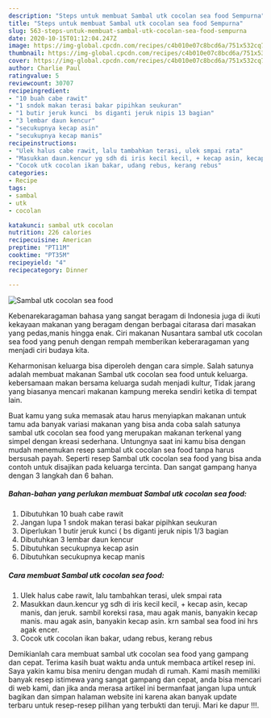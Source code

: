 ```yaml
---
description: "Steps untuk membuat Sambal utk cocolan sea food Sempurna"
title: "Steps untuk membuat Sambal utk cocolan sea food Sempurna"
slug: 563-steps-untuk-membuat-sambal-utk-cocolan-sea-food-sempurna
date: 2020-10-15T01:12:04.247Z
image: https://img-global.cpcdn.com/recipes/c4b010e07c8bcd6a/751x532cq70/sambal-utk-cocolan-sea-food-foto-resep-utama.jpg
thumbnail: https://img-global.cpcdn.com/recipes/c4b010e07c8bcd6a/751x532cq70/sambal-utk-cocolan-sea-food-foto-resep-utama.jpg
cover: https://img-global.cpcdn.com/recipes/c4b010e07c8bcd6a/751x532cq70/sambal-utk-cocolan-sea-food-foto-resep-utama.jpg
author: Charlie Paul
ratingvalue: 5
reviewcount: 30707
recipeingredient:
- "10 buah cabe rawit"
- "1 sndok makan terasi bakar pipihkan seukuran"
- "1 butir jeruk kunci  bs diganti jeruk nipis 13 bagian"
- "3 lembar daun kencur"
- "secukupnya kecap asin"
- "secukupnya kecap manis"
recipeinstructions:
- "Ulek halus cabe rawit, lalu tambahkan terasi, ulek smpai rata"
- "Masukkan daun.kencur yg sdh di iris kecil kecil, + kecap asin, kecap manis, dan jeruk. sambil koreksi rasa, mau agak manis, banyakin kecap manis. mau agak asin, banyakin kecap asin. krn sambal sea food ini hrs agak encer."
- "Cocok utk cocolan ikan bakar, udang rebus, kerang rebus"
categories:
- Recipe
tags:
- sambal
- utk
- cocolan

katakunci: sambal utk cocolan 
nutrition: 226 calories
recipecuisine: American
preptime: "PT11M"
cooktime: "PT35M"
recipeyield: "4"
recipecategory: Dinner

---
```



![Sambal utk cocolan sea food](https://img-global.cpcdn.com/recipes/c4b010e07c8bcd6a/751x532cq70/sambal-utk-cocolan-sea-food-foto-resep-utama.jpg)

Kebenarekaragaman bahasa yang sangat beragam di Indonesia juga di ikuti kekayaan makanan yang beragam dengan berbagai citarasa dari masakan yang pedas,manis hingga enak. Ciri makanan Nusantara sambal utk cocolan sea food yang penuh dengan rempah memberikan keberaragaman yang menjadi ciri budaya kita.




Keharmonisan keluarga bisa diperoleh dengan cara simple. Salah satunya adalah membuat makanan Sambal utk cocolan sea food untuk keluarga. kebersamaan makan bersama keluarga sudah menjadi kultur, Tidak jarang yang biasanya mencari makanan kampung mereka sendiri ketika di tempat lain.

Buat kamu yang suka memasak atau harus menyiapkan makanan untuk tamu ada banyak variasi makanan yang bisa anda coba salah satunya sambal utk cocolan sea food yang merupakan makanan terkenal yang simpel dengan kreasi sederhana. Untungnya saat ini kamu bisa dengan mudah menemukan resep sambal utk cocolan sea food tanpa harus bersusah payah.
Seperti resep Sambal utk cocolan sea food yang bisa anda contoh untuk disajikan pada keluarga tercinta. Dan sangat gampang hanya dengan 3 langkah dan 6 bahan.


<!--inarticleads1-->

##### Bahan-bahan yang perlukan membuat Sambal utk cocolan sea food:

1. Dibutuhkan 10 buah cabe rawit
1. Jangan lupa 1 sndok makan terasi bakar pipihkan seukuran
1. Diperlukan 1 butir jeruk kunci ( bs diganti jeruk nipis 1/3 bagian
1. Dibutuhkan 3 lembar daun kencur
1. Dibutuhkan secukupnya kecap asin
1. Dibutuhkan secukupnya kecap manis




<!--inarticleads2-->

##### Cara membuat  Sambal utk cocolan sea food:

1. Ulek halus cabe rawit, lalu tambahkan terasi, ulek smpai rata
1. Masukkan daun.kencur yg sdh di iris kecil kecil, + kecap asin, kecap manis, dan jeruk. sambil koreksi rasa, mau agak manis, banyakin kecap manis. mau agak asin, banyakin kecap asin. krn sambal sea food ini hrs agak encer.
1. Cocok utk cocolan ikan bakar, udang rebus, kerang rebus




Demikianlah cara membuat sambal utk cocolan sea food yang gampang dan cepat. Terima kasih buat waktu anda untuk membaca artikel resep ini. Saya yakin kamu bisa meniru dengan mudah di rumah. Kami masih memiliki banyak resep istimewa yang sangat gampang dan cepat, anda bisa mencari di web kami, dan jika anda merasa artikel ini bermanfaat jangan lupa untuk bagikan dan simpan halaman website ini karena akan banyak update terbaru untuk resep-resep pilihan yang terbukti dan teruji. Mari ke dapur !!!. 
